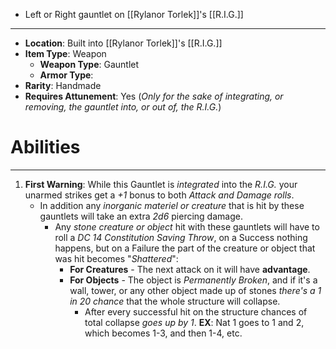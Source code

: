 - Left or Right gauntlet on [[Rylanor Torlek]]'s [[R.I.G.]] 
 
---
- **Location**: Built into [[Rylanor Torlek]]'s [[R.I.G.]] 
- **Item Type**: Weapon
	- **Weapon Type**: Gauntlet 
	- **Armor Type**: 
- **Rarity**: Handmade
- **Requires Attunement**: Yes (*Only for the sake of integrating, or removing, the gauntlet into, or out of, the R.I.G.*) 

# Abilities
---
1. **First Warning**: While this Gauntlet is *integrated* into the *R.I.G.* your unarmed strikes get a *+1* bonus to both *Attack and Damage rolls*.
	- In addition any *inorganic materiel or creature* that is hit by these gauntlets will take an extra *2d6* piercing damage.
		- Any *stone creature or object* hit with these gauntlets will have to roll a *DC 14 Constitution Saving Throw*, on a Success nothing happens, but on a Failure the part of the creature or object that was hit becomes "*Shattered*": 
			- **For Creatures** - The next attack on it will have **advantage**.
			- **For Objects** -  The object is *Permanently Broken*, and if it's a wall, tower, or any other object made up of stones *there's a 1 in 20 chance* that the whole structure will collapse.
				- After every successful hit on the structure chances of total collapse *goes up by 1*. **EX**: Nat 1 goes to 1 and 2, which becomes 1-3, and then 1-4, etc.
